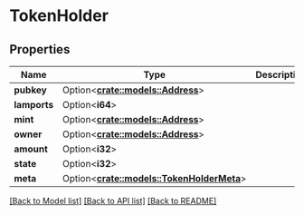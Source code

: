# TokenHolder

## Properties

Name | Type | Description | Notes
------------ | ------------- | ------------- | -------------
**pubkey** | Option<[**crate::models::Address**](Address.md)> |  | [optional]
**lamports** | Option<**i64**> |  | [optional]
**mint** | Option<[**crate::models::Address**](Address.md)> |  | [optional]
**owner** | Option<[**crate::models::Address**](Address.md)> |  | [optional]
**amount** | Option<**i32**> |  | [optional]
**state** | Option<**i32**> |  | [optional]
**meta** | Option<[**crate::models::TokenHolderMeta**](TokenHolder_meta.md)> |  | [optional]

[[Back to Model list]](../solanabeach_api.wiki/Home.md#documentation-for-models) [[Back to API list]](../solanabeach_api.wiki/Home.md#documentation-for-api-endpoints) [[Back to README]](../solanabeach_api.wiki/Home.md)


